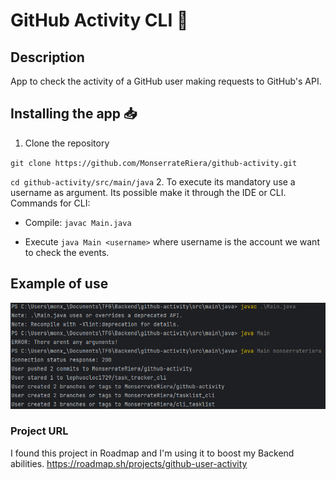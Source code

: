 # GitHub Activity CLI 🚀

## Description

App to check the activity of a GitHub user making requests to GitHub's API.

## Installing the app 📥

1. Clone the repository

``
git clone https://github.com/MonserrateRiera/github-activity.git
``

``
cd github-activity/src/main/java
``
2. To execute its mandatory use a username as argument. Its possible make it through the IDE or CLI. Commands for CLI:
   + Compile:
``
        javac Main.java
``

   + Execute 
``
      java Main <username>
``
where username is the account we want to check the events.

## Example of use

![usage.png](usage.png)


### Project URL
I found this project in Roadmap and I'm using it to boost my Backend abilities.
https://roadmap.sh/projects/github-user-activity
